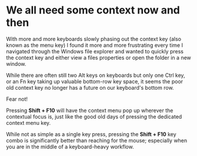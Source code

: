 # We all need some context now and then

With more and more keyboards slowly phasing out the context key (also known as the menu key) I found it more and more frustrating every time I navigated through the Windows file explorer and wanted to quickly press the context key and either view a files properties or open the folder in a new window.

While there are often still two Alt keys on keyboards but only one Ctrl key, or an Fn key taking up valuable bottom-row key space, it seems the poor old context key no longer has a future on our keyboard's bottom row. 

Fear not!

Pressing **Shift + F10** will have the context menu pop up wherever the contextual focus is, just like the good old days of pressing the dedicated context menu key.

While not as simple as a single key press, pressing the **Shift + F10** key combo is significantly better than reaching for the mouse; especially when you are in the middle of a keyboard-heavy workflow. 
